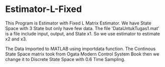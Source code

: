 # Estimator-L-Fixed
This Program is Estimator with Fixed L Matrix Estimator. We have State Space with 3 State but only have few data. The file 'DataUntukTugas1.mat' 
is a file include input, output, and State x1. So we use estimator to estimate x2 and x3.

The Data Imported to MATLAB using importdata function. The Continous State Space matrix took from Ogata Modern Control System Book then we change it
to Discrete State Space with 0.6 Time Sampling.
